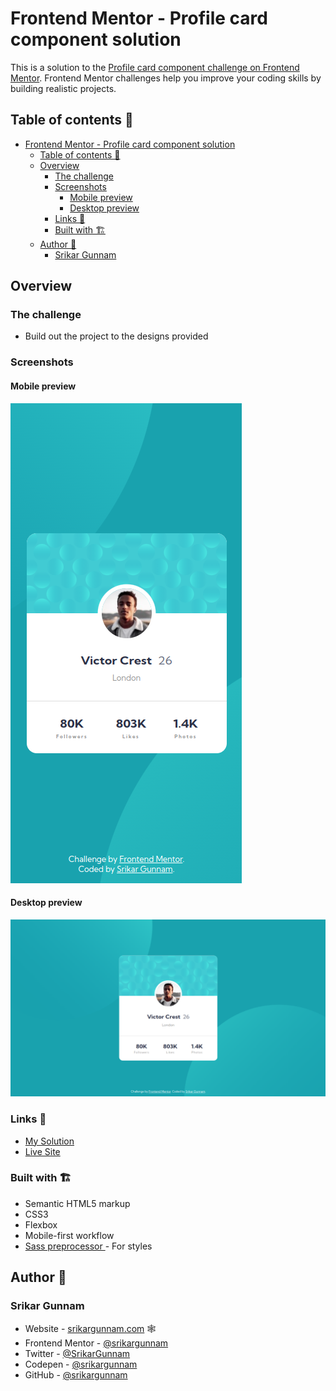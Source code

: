 # Frontend Mentor - Profile card component solution

This is a solution to the [Profile card component challenge on Frontend Mentor](https://www.frontendmentor.io/challenges/profile-card-component-cfArpWshJ). Frontend Mentor challenges help you improve your coding skills by building realistic projects. 

## Table of contents 📜

- [Frontend Mentor - Profile card component solution](#frontend-mentor---profile-card-component-solution)
  - [Table of contents 📜](#table-of-contents-)
  - [Overview](#overview)
    - [The challenge](#the-challenge)
    - [Screenshots](#screenshots)
      - [Mobile preview](#mobile-preview)
      - [Desktop preview](#desktop-preview)
    - [Links 🔗](#links-)
    - [Built with 🏗](#built-with-)
  - [Author 👦](#author-)
    - [Srikar Gunnam](#srikar-gunnam)

## Overview

### The challenge

- Build out the project to the designs provided

### Screenshots

#### Mobile preview
![](design/my-solution-mobile-preview.png)

#### Desktop preview
![](design/my-solution-desktop-preview.png)

### Links 🔗

- [My Solution](https://github.com/srikargunnam/frontendmentor-profile-card-component)
- [Live Site](https://srikargunnam.github.io/frontendmentor-profile-card-component/)

### Built with 🏗

- Semantic HTML5 markup
- CSS3
- Flexbox
- Mobile-first workflow
- [Sass preprocessor ](https://sass-lang.com/) - For styles

## Author 👦

### Srikar Gunnam

- Website - [srikargunnam.com](https://srikargunnam.com) 	🕸
- Frontend Mentor - [@srikargunnam](https://www.frontendmentor.io/profile/srikargunnam)
- Twitter - [@SrikarGunnam](https://twitter.com/SrikarGunnam)
- Codepen - [@srikargunnam](https://codepen.io/srikargunnam)
- GitHub - [@srikargunnam](https://github.com/srikargunnam/)
